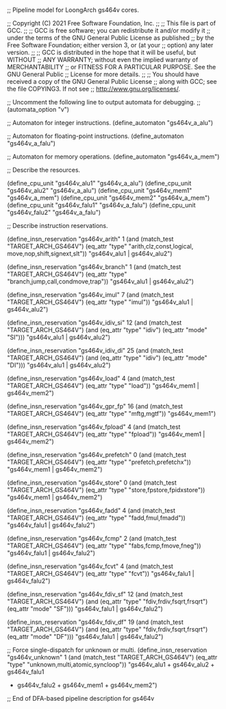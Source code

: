 ;; Pipeline model for LoongArch gs464v cores.

;; Copyright (C) 2021 Free Software Foundation, Inc.
;;
;; This file is part of GCC.
;;
;; GCC is free software; you can redistribute it and/or modify it
;; under the terms of the GNU General Public License as published
;; by the Free Software Foundation; either version 3, or (at your
;; option) any later version.
;;
;; GCC is distributed in the hope that it will be useful, but WITHOUT
;; ANY WARRANTY; without even the implied warranty of MERCHANTABILITY
;; or FITNESS FOR A PARTICULAR PURPOSE.  See the GNU General Public
;; License for more details.
;;
;; You should have received a copy of the GNU General Public License
;; along with GCC; see the file COPYING3.  If not see
;; <http://www.gnu.org/licenses/>.

;; Uncomment the following line to output automata for debugging.
;; (automata_option "v")

;; Automaton for integer instructions.
(define_automaton "gs464v_a_alu")

;; Automaton for floating-point instructions.
(define_automaton "gs464v_a_falu")

;; Automaton for memory operations.
(define_automaton "gs464v_a_mem")

;; Describe the resources.

(define_cpu_unit "gs464v_alu1" "gs464v_a_alu")
(define_cpu_unit "gs464v_alu2" "gs464v_a_alu")
(define_cpu_unit "gs464v_mem1" "gs464v_a_mem")
(define_cpu_unit "gs464v_mem2" "gs464v_a_mem")
(define_cpu_unit "gs464v_falu1" "gs464v_a_falu")
(define_cpu_unit "gs464v_falu2" "gs464v_a_falu")

;; Describe instruction reservations.

(define_insn_reservation "gs464v_arith" 1
  (and (match_test "TARGET_ARCH_GS464V")
       (eq_attr "type" "arith,clz,const,logical,
			move,nop,shift,signext,slt"))
  "gs464v_alu1 | gs464v_alu2")

(define_insn_reservation "gs464v_branch" 1
  (and (match_test "TARGET_ARCH_GS464V")
       (eq_attr "type" "branch,jump,call,condmove,trap"))
  "gs464v_alu1 | gs464v_alu2")

(define_insn_reservation "gs464v_imul" 7
  (and (match_test "TARGET_ARCH_GS464V")
       (eq_attr "type" "imul"))
  "gs464v_alu1 | gs464v_alu2")

(define_insn_reservation "gs464v_idiv_si" 12
  (and (match_test "TARGET_ARCH_GS464V")
       (and (eq_attr "type" "idiv")
	    (eq_attr "mode" "SI")))
  "gs464v_alu1 | gs464v_alu2")

(define_insn_reservation "gs464v_idiv_di" 25
  (and (match_test "TARGET_ARCH_GS464V")
       (and (eq_attr "type" "idiv")
	    (eq_attr "mode" "DI")))
  "gs464v_alu1 | gs464v_alu2")

(define_insn_reservation "gs464v_load" 4
  (and (match_test "TARGET_ARCH_GS464V")
       (eq_attr "type" "load"))
  "gs464v_mem1 | gs464v_mem2")

(define_insn_reservation "gs464v_gpr_fp" 16
  (and (match_test "TARGET_ARCH_GS464V")
       (eq_attr "type" "mftg,mgtf"))
  "gs464v_mem1")

(define_insn_reservation "gs464v_fpload" 4
  (and (match_test "TARGET_ARCH_GS464V")
       (eq_attr "type" "fpload"))
  "gs464v_mem1 | gs464v_mem2")

(define_insn_reservation "gs464v_prefetch" 0
  (and (match_test "TARGET_ARCH_GS464V")
       (eq_attr "type" "prefetch,prefetchx"))
  "gs464v_mem1 | gs464v_mem2")

(define_insn_reservation "gs464v_store" 0
  (and (match_test "TARGET_ARCH_GS464V")
       (eq_attr "type" "store,fpstore,fpidxstore"))
  "gs464v_mem1 | gs464v_mem2")

(define_insn_reservation "gs464v_fadd" 4
  (and (match_test "TARGET_ARCH_GS464V")
       (eq_attr "type" "fadd,fmul,fmadd"))
  "gs464v_falu1 | gs464v_falu2")

(define_insn_reservation "gs464v_fcmp" 2
  (and (match_test "TARGET_ARCH_GS464V")
       (eq_attr "type" "fabs,fcmp,fmove,fneg"))
  "gs464v_falu1 | gs464v_falu2")

(define_insn_reservation "gs464v_fcvt" 4
  (and (match_test "TARGET_ARCH_GS464V")
       (eq_attr "type" "fcvt"))
  "gs464v_falu1 | gs464v_falu2")

(define_insn_reservation "gs464v_fdiv_sf" 12
  (and (match_test "TARGET_ARCH_GS464V")
       (and (eq_attr "type" "fdiv,frdiv,fsqrt,frsqrt")
	    (eq_attr "mode" "SF")))
  "gs464v_falu1 | gs464v_falu2")

(define_insn_reservation "gs464v_fdiv_df" 19
  (and (match_test "TARGET_ARCH_GS464V")
       (and (eq_attr "type" "fdiv,frdiv,fsqrt,frsqrt")
	    (eq_attr "mode" "DF")))
  "gs464v_falu1 | gs464v_falu2")

;; Force single-dispatch for unknown or multi.
(define_insn_reservation "gs464v_unknown" 1
  (and (match_test "TARGET_ARCH_GS464V")
       (eq_attr "type" "unknown,multi,atomic,syncloop"))
  "gs464v_alu1 + gs464v_alu2 + gs464v_falu1
   + gs464v_falu2 + gs464v_mem1 + gs464v_mem2")

;; End of DFA-based pipeline description for gs464v
